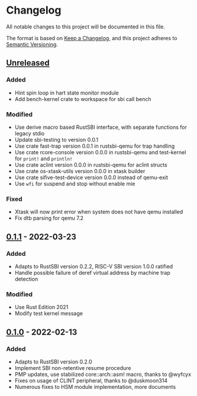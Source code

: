 # Changelog

All notable changes to this project will be documented in this file.

The format is based on [Keep a Changelog](https://keepachangelog.com/en/1.0.0/), and this project adheres to [Semantic Versioning](https://semver.org/spec/v2.0.0.html).

## [Unreleased]

### Added

- Hint spin loop in hart state monitor module
- Add bench-kernel crate to workspace for sbi call bench

### Modified

- Use derive macro based RustSBI interface, with separate functions for legacy stdio
- Update sbi-testing to version 0.0.1
- Use crate fast-trap version 0.0.1 in rustsbi-qemu for trap handling
- Use crate rcore-console version 0.0.0 in rustsbi-qemu and test-kernel for `print!` and `println!`
- Use crate aclint version 0.0.0 in rustsbi-qemu for aclint structs
- Use crate os-xtask-utils version 0.0.0 in xtask builder
- Use crate sifive-test-device version 0.0.0 instead of qemu-exit
- Use `wfi` for suspend and stop without enable mie

### Fixed

- Xtask will now print error when system does not have qemu installed
- Fix dtb parsing for qemu 7.2

## [0.1.1] - 2022-03-23

### Added

- Adapts to RustSBI version 0.2.2, RISC-V SBI version 1.0.0 ratified
- Handle possible failure of deref virtual address by machine trap detection

### Modified

- Use Rust Edition 2021
- Modify test kernel message

## [0.1.0] - 2022-02-13

### Added

- Adapts to RustSBI version 0.2.0
- Implement SBI non-retentive resume procedure
- PMP updates, use stabilized core::arch::asm! macro, thanks to @wyfcyx
- Fixes on usage of CLINT peripheral, thanks to @duskmoon314
- Numerous fixes to HSM module implementation, more documents

[Unreleased]: https://github.com/rustsbi/rustsbi-qemu/compare/v0.1.1...HEAD
[0.1.1]: https://github.com/rustsbi/rustsbi-qemu/compare/v0.1.0...v0.1.1
[0.1.0]: https://github.com/rustsbi/rustsbi-qemu/releases/tag/v0.1.0
